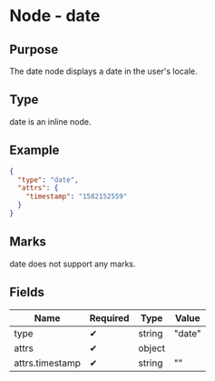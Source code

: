 # Node - date

## Purpose

The date node displays a date in the user's locale.

## Type

date is an inline node.

## Example

```json
{
  "type": "date",
  "attrs": {
    "timestamp": "1582152559"
  }
}
```

## Marks

date does not support any marks.

## Fields

| Name | Required | Type | Value |
| --- | --- | --- | --- |
| type | ✔ | string | "date" |
| attrs | ✔ | object | |
| attrs.timestamp | ✔ | string | "" |

